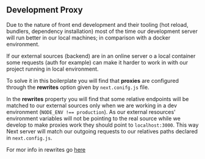 ## Development Proxy

Due to the nature of front end development and their tooling (hot reload, bundlers, dependency installation)
most of the time our development server will run better in our local machines; in comparison with a docker environment.

If our external sources (backend) are in an online server o a local container some requests (auth for example)
can make it harder to work in with our project running in local environment.

To solve it in this boilerplate you will find that **proxies** are configured through the **rewrites** option
given by `next.conifg.js` file.

In the **rewrites** property you will find that some relative endpoints will be matched to our external sources
only when we are working in a dev environment (`NODE_ENV !== production`). As our external resources'
environment variables will not be pointing to the real source while we develop to make proxies work they
should point to `localhost:3000`. This way Next server will match our outgoing requests to our relatives
paths declared in `next.config.js`.

For mor info in rewrites go [here](https://nextjs.org/docs/api-reference/next.config.js/rewrites)
